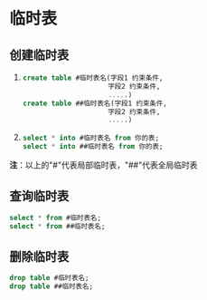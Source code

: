 # 临时表

## 创建临时表

1. ``` sql
   create table #临时表名(字段1 约束条件,
   						字段2 约束条件,
   						.....)
   create table ##临时表名(字段1 约束条件,
   						字段2 约束条件,
   						.....)
   ```

2. ``` sql
   select * into #临时表名 from 你的表;
   select * into ##临时表名 from 你的表;
   ```

**注**：以上的"#"代表局部临时表，"##"代表全局临时表

## 查询临时表

``` sql 
select * from #临时表名;
select * from ##临时表名;
```

## 删除临时表

``` sql
drop table #临时表名;
drop table ##临时表名;
```

